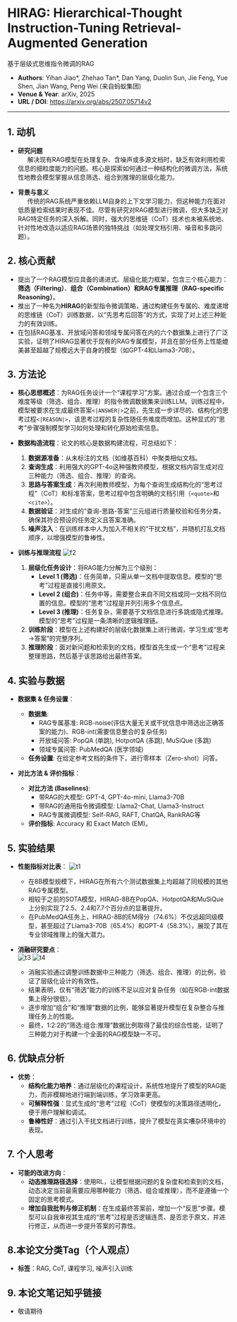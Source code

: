 # HIRAG: Hierarchical-Thought Instruction-Tuning Retrieval-Augmented Generation
基于层级式思维指令微调的RAG

- **Authors**: Yihan Jiao*, Zhehao Tan*, Dan Yang, Duolin Sun, Jie Feng, Yue Shen, Jian Wang, Peng Wei (来自蚂蚁集团)
- **Venue & Year**: arXiv, 2025 
- **URL / DOI**: https://arxiv.org/abs/2507.05714v2

---

## 1. 动机

- **研究问题**<br> `   `解决现有RAG模型在处理复杂、含噪声或多源文档时，缺乏有效利用检索信息的细粒度能力的问题。核心是探索如何通过一种结构化的微调方法，系统性地教会模型掌握从信息筛选、组合到推理的层级化能力。

- **背景与意义**<br> `   `传统的RAG系统严重依赖LLM自身的上下文学习能力，但这种能力在面对低质量检索结果时表现不佳。尽管有研究对RAG模型进行微调，但大多缺乏对RAG特定任务的深入拆解。同时，强大的思维链（CoT）技术也未被系统地、针对性地改造以适应RAG场景的独特挑战（如处理文档引用、噪音和多跳问题）。

## 2. 核心贡献

- 提出了一个RAG模型应具备的递进式、层级化能力框架，包含三个核心能力：**筛选（Filtering）**、**组合（Combination）**和**RAG专属推理（RAG-specific Reasoning）**。
- 推出了一种名为**HIRAG**的新型指令微调策略，通过构建任务专属的、难度递增的思维链（CoT）训练数据，以“先思考后回答”的方式，实现了对上述三种能力的有效训练。
- 在包括RAG基准、开放域问答和领域专属问答在内的六个数据集上进行了广泛实验，证明了HIRAG显著优于现有的RAG专属模型，并且在部分任务上性能媲美甚至超越了规模远大于自身的模型（如GPT-4和Llama3-70B）。

## 3. 方法论

- **核心思想概述**：为RAG任务设计一个“课程学习”方案。通过合成一个包含三个难度等级（筛选、组合、推理）的指令微调数据集来训练LLM。训练过程中，模型被要求在生成最终答案`<|ANSWER|>`之前，先生成一步详尽的、结构化的思考过程`<|REASON|>`，该思考过程的复杂性随任务难度而增加。这种显式的“思考”步骤强制模型学习如何处理和转化原始检索信息。

- **数据构造流程**：论文的核心是数据构建流程，可总结如下：
    1.  **数据源准备**：从未标注的文档（如维基百科）中聚类相似文档。
    2.  **查询生成**：利用强大的GPT-4o这种强教师模型，根据文档内容生成对应三种能力（筛选、组合、推理）的查询。
    3.  **思路与答案生成**：再次利用教师模型，为每个查询生成结构化的“思考过程”（CoT）和标准答案，思考过程中包含明确的文档引用（`<quote>`和`<cite>`）。
    4.  **数据验证**：对生成的“查询-思路-答案”三元组进行质量校验和任务分类，确保其符合预设的任务定义且答案准确。
    5.  **噪声注入**：在训练样本中人为加入不相关的“干扰文档”，并随机打乱文档顺序，以增强模型的鲁棒性。

- **训练与推理流程**
  ![f2](image19/f2.png)
    1.  **层级化任务设计**：将RAG能力分解为三个级别：
        -   **Level 1 (筛选)**：任务简单，只需从单一文档中提取信息。模型的“思考”过程是直接引用原文。
        -   **Level 2 (组合)**：任务中等，需要整合来自不同文档或同一文档不同位置的信息。模型的“思考”过程是并列引用多个信息点。
        -   **Level 3 (推理)**：任务复杂，需要基于文档信息进行多跳或隐式推理。模型的“思考”过程是一条清晰的逻辑推理链。
    2.  **训练阶段**：模型在上述构建好的层级化数据集上进行微调，学习生成“思考→答案”的完整序列。
    3.  **推理阶段**：面对新问题和检索到的文档，模型首先生成一个“思考”过程来整理思路，然后基于该思路给出最终答案。

## 4. 实验与数据 

- **数据集 & 任务设置**：
    -   **数据集**:
        -   RAG专属基准: RGB-noise(评估大量无关或干扰信息中筛选出正确答案的能力)、RGB-int(需要信息整合的复杂任务)
        -   开放域问答: PopQA (单跳), HotpotQA (多跳), MuSiQue (多跳)
        -   领域专属问答: PubMedQA (医学领域)
    -   **任务设置**: 在给定参考文档的条件下，进行零样本（Zero-shot）问答。

- **对比方法 & 评价指标**：
    -   **对比方法 (Baselines)**:
        -   带RAG的大模型: GPT-4, GPT-4o-mini, Llama3-70B
        -   带RAG的通用指令微调模型: Llama2-Chat, Llama3-Instruct
        -   RAG专属微调模型: Self-RAG, RAFT, ChatQA, RankRAG等
    -   **评价指标**: Accuracy 和 Exact Match (EM)。

## 5. 实验结果

- **性能指标对比表**：
  ![t1](image19/t1.png)
    -   在8B模型规模下，HIRAG在所有六个测试数据集上均超越了同规模的其他RAG专属模型。
    -   相较于之前的SOTA模型，HIRAG-8B在PopQA、HotpotQA和MuSiQue上分别实现了2.5、2.4和7.7个百分点的显著提升。
    -   在PubMedQA任务上，HIRAG-8B的EM得分（74.6%）不仅远超同级模型，甚至超过了Llama3-70B（65.4%）和GPT-4（58.3%），展现了其在专业领域推理上的强大潜力。

- **消融研究要点**：
  <br>![t3](image19/t3.png)
  ![t4](image19/t4.png)
    -   消融实验通过调整训练数据中三种能力（筛选、组合、推理）的比例，验证了层级化设计的有效性。
    -   结果表明，仅有“筛选”能力的训练不足以应对复杂任务（如在RGB-int数据集上得分很低）。
    -   逐步增加“组合”和“推理”数据的比例，能够显著提升模型在复杂整合与推理任务上的性能。
    -   最终，1:2:2的“筛选:组合:推理”数据比例取得了最佳的综合性能，证明了三种能力对于构建一个全面的RAG模型缺一不可。

## 6. 优缺点分析 

- **优势**：
    -   **结构化能力培养**：通过层级化的课程设计，系统性地提升了模型的RAG能力，而非模糊地进行端到端训练，学习效率更高。
    -   **可解释性强**：显式生成的“思考”过程（CoT）使模型的决策路径透明化，便于用户理解和调试。
    -   **鲁棒性好**：通过引入干扰文档进行训练，提升了模型在真实嘈杂环境中的表现。


## 7. 个人思考 


- **可能的改进方向**：
    -   **动态推理路径选择**：使用RL，让模型根据问题的复杂度和检索到的文档，动态决定当前最需要应用哪种能力（筛选、组合或推理），而不是遵循一个固定的思考模式。
    -   **增加自我批判与修正机制**：在生成最终答案前，增加一个“反思”步骤。模型可以自我审视其生成的“思考”过程是否逻辑连贯、是否忠于原文，并进行修正，从而进一步提升答案的可靠性。

## 8.本论文分类Tag（个人观点）

- **标签**：RAG, CoT, 课程学习, 噪声引入训练

## 9. 本论文笔记知乎链接
* 敬请期待